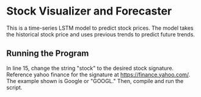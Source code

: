# Stock Visualizer and Forecaster
This is a time-series LSTM model to predict stock prices. The model takes the historical stock price and uses previous trends to predict future trends. 

## Running the Program
In line 15, change the string "stock" to the desired stock signature. Reference yahoo finance for the signature at https://finance.yahoo.com/. The example shown is Google or "GOOGL." Then, compile and run the script. 
